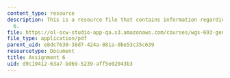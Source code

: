 ```yaml
---
content_type: resource
description: This is a resource file that contains information regarding assignment
  6.
file: https://ol-ocw-studio-app-qa.s3.amazonaws.com/courses/wgs-693-gender-race-and-the-complexities-of-science-and-technology-a-problem-based-learning-experiment-spring-2009/d9c1941263a7bd695239aff5e02043b3_MITWGS_693S09_assn06.pdf
file_type: application/pdf
parent_uid: e8dc7630-38d7-424a-881a-0be53c35c639
resourcetype: Document
title: Assignment 6
uid: d9c19412-63a7-bd69-5239-aff5e02043b3
---
```

